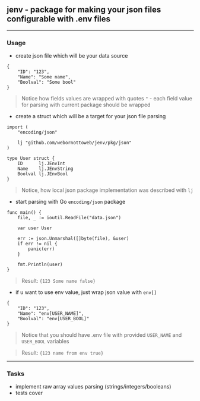 ## jenv - package for making your json files configurable with .env files

---

### Usage

- create json file which will be your data source

```
{
    "ID": "123",
    "Name": "Some name",
    "Boolval": "Some bool"
}
```
> Notice how fields values are wrapped with quotes `"` - each field value for parsing with current package should be wrapped

- create a struct which will be a target for your json file parsing

```
import (
	"encoding/json"

	lj "github.com/webornottoweb/jenv/pkg/json"
)

type User struct {
	ID      lj.JEnvInt
	Name    lj.JEnvString
	Boolval lj.JEnvBool
}
```
> Notice, how local json package implementation was described with `lj`

- start parsing with Go `encoding/json` package

```
func main() {
	file, _ := ioutil.ReadFile("data.json")

	var user User

	err := json.Unmarshal([]byte(file), &user)
	if err != nil {
		panic(err)
	}

	fmt.Println(user)
}
```
> Result: `{123 Some name false}`

- if u want to use env value, just wrap json value with `env[]`

```
{
    "ID": "123",
    "Name": "env[USER_NAME]",
    "Boolval": "env[USER_BOOL]"
}
```
> Notice that you should have .env file with provided `USER_NAME` and `USER_BOOL` variables

> Result: `{123 name from env true}`

---

### Tasks

- implement raw array values parsing (strings/integers/booleans)
- tests cover